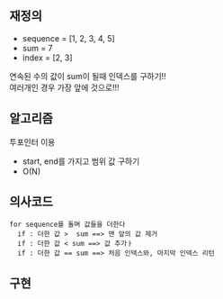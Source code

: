 ## 재정의
- sequence = [1, 2, 3, 4, 5]	
- sum = 7	
- index = [2, 3]

연속된 수의 값이 sum이 될때 인덱스를 구하기!!  
여러개인 경우 가장 앞에 것으로!!!

## 알고리즘
투포인터 이용
- start, end를 가지고 범위 값 구하기
- O(N)




## 의사코드
```
for sequence를 돌며 값들을 더한다
  if : 더한 값 >  sum ==> 맨 앞의 값 제거
  if : 더한 값 < sum ==> 값 추가ㅏ
  if : 더한 값 == sum ==> 처음 인덱스와, 마지막 인덱스 리턴 
```




## 구현
